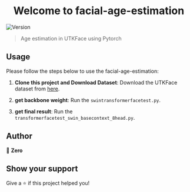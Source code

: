 <h1 align="center">Welcome to facial-age-estimation </h1>
<p>
  <img alt="Version" src="https://img.shields.io/badge/version-1.0-blue.svg?cacheSeconds=2592000" />
</p>

> Age estimation in UTKFace using Pytorch 

## Usage

Please follow the steps below to use the facial-age-estimation:

1. **Clone this project and Download Dataset**: Download the UTKFace dataset from [here](https://susanqq.github.io/UTKFace/).

2. **get backbone weight**:
   Run the `swintransformerfacetest.py`.

3. **get final result**:
   Run the `transformerfacetest_swin_basecontext_8head.py`.

## Author

👤 **Zero**

## Show your support

Give a ⭐️ if this project helped you!

